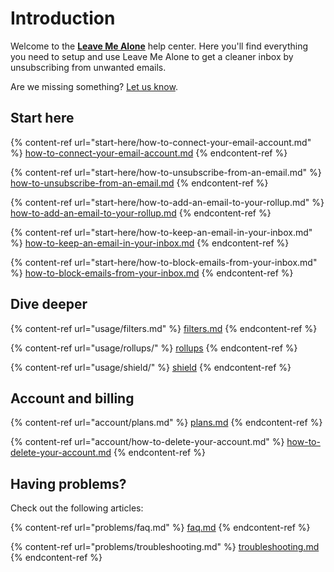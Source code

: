 # Introduction

Welcome to the [**Leave Me Alone**](https://leavemealone.app) help center. Here you'll find everything you need to setup and use Leave Me Alone to get a cleaner inbox by unsubscribing from unwanted emails.

Are we missing something? [Let us know](https://leavemealone.app/feedback).

## Start here

{% content-ref url="start-here/how-to-connect-your-email-account.md" %}
[how-to-connect-your-email-account.md](start-here/how-to-connect-your-email-account.md)
{% endcontent-ref %}

{% content-ref url="start-here/how-to-unsubscribe-from-an-email.md" %}
[how-to-unsubscribe-from-an-email.md](start-here/how-to-unsubscribe-from-an-email.md)
{% endcontent-ref %}

{% content-ref url="start-here/how-to-add-an-email-to-your-rollup.md" %}
[how-to-add-an-email-to-your-rollup.md](start-here/how-to-add-an-email-to-your-rollup.md)
{% endcontent-ref %}

{% content-ref url="start-here/how-to-keep-an-email-in-your-inbox.md" %}
[how-to-keep-an-email-in-your-inbox.md](start-here/how-to-keep-an-email-in-your-inbox.md)
{% endcontent-ref %}

{% content-ref url="start-here/how-to-block-emails-from-your-inbox.md" %}
[how-to-block-emails-from-your-inbox.md](start-here/how-to-block-emails-from-your-inbox.md)
{% endcontent-ref %}

## Dive deeper

{% content-ref url="usage/filters.md" %}
[filters.md](usage/filters.md)
{% endcontent-ref %}

{% content-ref url="usage/rollups/" %}
[rollups](usage/rollups/)
{% endcontent-ref %}

{% content-ref url="usage/shield/" %}
[shield](usage/shield/)
{% endcontent-ref %}

## Account and billing

{% content-ref url="account/plans.md" %}
[plans.md](account/plans.md)
{% endcontent-ref %}

{% content-ref url="account/how-to-delete-your-account.md" %}
[how-to-delete-your-account.md](account/how-to-delete-your-account.md)
{% endcontent-ref %}



## Having problems?

Check out the following articles:

{% content-ref url="problems/faq.md" %}
[faq.md](problems/faq.md)
{% endcontent-ref %}

{% content-ref url="problems/troubleshooting.md" %}
[troubleshooting.md](problems/troubleshooting.md)
{% endcontent-ref %}
